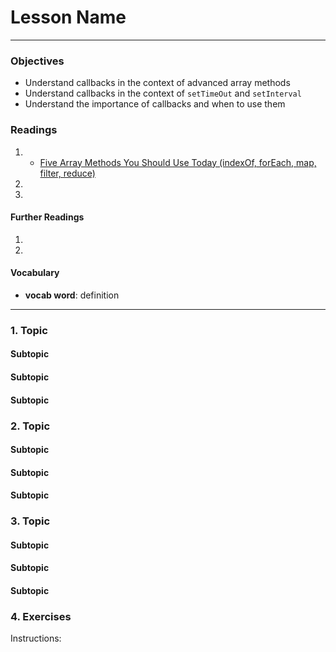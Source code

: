 # Lesson Name

---

### Objectives
- Understand callbacks in the context of advanced array methods
- Understand callbacks in the context of `setTimeOut` and `setInterval`
- Understand the importance of callbacks and when to use them

### Readings
1. - [Five Array Methods You Should Use Today (indexOf, forEach, map, filter, reduce)](http://colintoh.com/blog/5-array-methods-that-you-should-use-today)
2.
3.

#### Further Readings
1.
2.

#### Vocabulary
- **vocab word**: definition

---

### 1. Topic
#### Subtopic
#### Subtopic
#### Subtopic


### 2. Topic
#### Subtopic
#### Subtopic
#### Subtopic


### 3. Topic
#### Subtopic
#### Subtopic
#### Subtopic

### 4. Exercises
Instructions:
